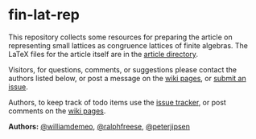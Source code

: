 # fin-lat-rep

This repository collects some resources for preparing the article on
representing small lattices as congruence lattices of finite algebras.  The
LaTeX files for the article itself are in the
[article directory](https://github.com/UniversalAlgebra/fin-lat-rep/tree/master/article).

Visitors, for questions, comments, or suggestions please contact the authors listed below,
or post a message on the
[wiki pages](https://github.com/UniversalAlgebra/fin-lat-rep/wiki),
or [submit an issue][].

Authors, to keep track of todo items use the [issue tracker][], or post
comments on the [wiki pages](https://github.com/UniversalAlgebra/fin-lat-rep/wiki).

**Authors:**
[@williamdemeo](https://github.com/williamdemeo),
[@ralphfreese](https://github.com/ralphfreese),
[@peterjipsen](https://github.com/jipsen)

[submit an issue]: https://github.com/UniversalAlgebra/fin-lat-rep/issues
[issue tracker]: https://github.com/UniversalAlgebra/fin-lat-rep/issues

